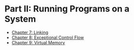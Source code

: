 # Part II: Running Programs on a System

* [Chapter 7: Linking](/Ch07/README.md)
* [Chapter 8: Exceptional Control Flow](/Ch08/README.md)
* [Chapter 9: Virtual Memory](/Ch09/README.md)